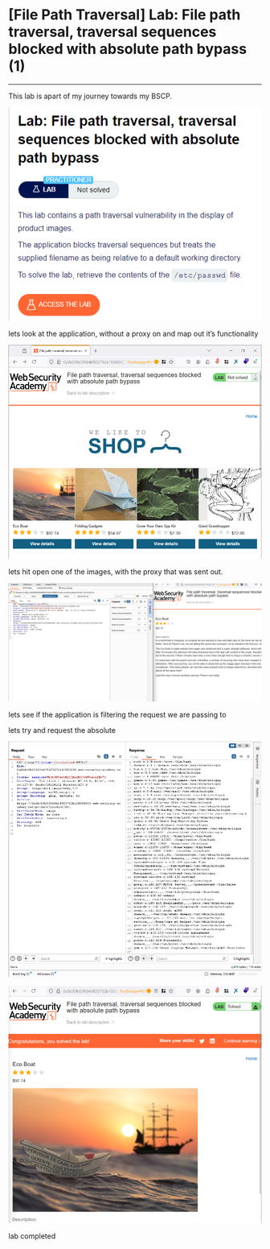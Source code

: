 # [File Path Traversal] Lab: File path traversal, traversal sequences blocked with absolute path bypass (1)

---

This lab is apart of my journey towards my BSCP. 

![Untitled](%5BFile%20Path%20Traversal%5D%20Lab%20File%20path%20traversal,%20tra%2055f6b03828fc4d0389882860a79de760/Untitled.png)

lets look at the application, without a proxy on and map out it’s functionality 

![Untitled](%5BFile%20Path%20Traversal%5D%20Lab%20File%20path%20traversal,%20tra%2055f6b03828fc4d0389882860a79de760/Untitled%201.png)

lets hit open one of the images, with the proxy that was sent out. 

![Untitled](%5BFile%20Path%20Traversal%5D%20Lab%20File%20path%20traversal,%20tra%2055f6b03828fc4d0389882860a79de760/Untitled%202.png)

lets see if the application is filtering the request we are passing to 

lets try and request the absolute 

![Untitled](%5BFile%20Path%20Traversal%5D%20Lab%20File%20path%20traversal,%20tra%2055f6b03828fc4d0389882860a79de760/Untitled%203.png)

![Untitled](%5BFile%20Path%20Traversal%5D%20Lab%20File%20path%20traversal,%20tra%2055f6b03828fc4d0389882860a79de760/Untitled%204.png)

lab completed